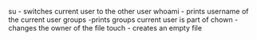 su - switches current user to the other user
whoami - prints username of the current user
groups -prints groups current user is part of
chown - changes the owner of the file
touch - creates an empty file 
